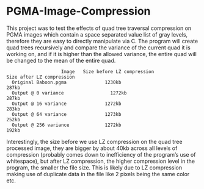 # PGMA-Image-Compression

This project was to test the effects of quad tree traversal compression on PGMA images which contain a space separated value list of gray levels, therefore they are easy to directly manipulate via C. The program will create quad trees recursively and compare the variance of the current quad it is working on, and if it is higher than the allowed variance, the entire quad will be changed to the mean of the entire quad.

                        Image	Size before LZ compression	              Size after LZ compression
      Original Baboon.pgma	            1230kb	                                      287kb
      Output @ 0 variance	              1272kb	                                      287kb
      Output @ 16 variance	            1272kb	                                      283kb
      Output @ 64 variance	            1273kb	                                      252kb
      Output @ 256 variance	            1272kb	                                      192kb


Interestingly, the size before we use LZ compression on the quad tree processed image, they are bigger by about 40kb across all levels of compression (probably comes down to inefficiency of the program’s use of whitespace), but after LZ compression, the higher compression level in the program, the smaller the file size. This is likely due to LZ compression making use of duplicate data in the file like 2 pixels being the same color etc.
